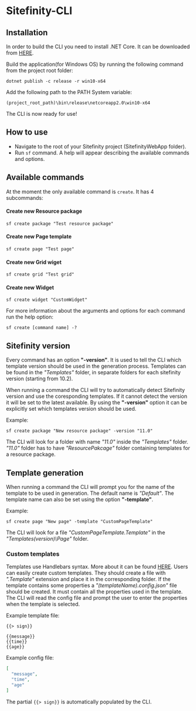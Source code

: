 # Sitefinity-CLI

## Installation

In order to build the CLI you need to install .NET Core. It can be downloaded from [HERE](https://www.microsoft.com/net/download/windows).

Build the application(for Windows OS) by running the following command from the project root folder:
```batch
dotnet publish -c release -r win10-x64
```
Add the following path to the PATH System variable:
```
(project_root_path)\bin\release\netcoreapp2.0\win10-x64
```
The CLI is now ready for use!

## How to use

* Navigate to the root of your Sitefinity project (SitefinityWebApp folder).
* Run ```sf``` command. A help will appear describing the available commands and options.

## Available commands

At the moment the only available command is ```create```. It has 4 subcommands:

#### Create new Resource package

```
sf create package "Test resource package"
```

#### Create new Page template

```
sf create page "Test page"
```

#### Create new Grid wiget

```
sf create grid "Test grid"
```

#### Create new Widget

```
sf create widget "CustomWidget"
```

For more information about the arguments and options for each command run the help option:
```
sf create [command name] -?
```

## Sitefinity version
Every command has an option **"-version"**. It is used to tell the CLI which template version should be used in the generation process. Templates can be found in the _"Templates"_ folder, in separate folders for each sitefinity version (starting from 10.2). 

When running a command the CLI will try to automatically detect Sitefinity version and use the coresponding templates. If it cannot detect the version it will be set to the latest available. By using the **"-version"** option it can be explicitly set which templates version should be used.

Example:
```
sf create package "New resource package" -version "11.0"
```
The CLI will look for a folder with name _"11.0"_ inside the _"Templates"_ folder. _"11.0"_ folder has to have _"ResourcePakcage"_ folder containing templates for a resource package. 

## Template generation

When running a command the CLI will prompt you for the name of the template to be used in generation. The default name is _"Default"_. The template name can also be set using the option **"-template"**.

Example:
```
sf create page "New page" -template "CustomPageTemplate"
```
The CLI will look for a file _"CustomPageTemplate.Template"_ in the _"Templates\(version)\Page"_ folder. 

### Custom templates

Templates use Handlebars syntax. More about it can be found [HERE](https://github.com/rexm/Handlebars.Net).
Users can easily create custom templates. They should create a file with _".Template"_ extension and place it in the corresponding folder. If the template contains some properties a _"(templateName).config.json"_ file should be created. It must contain all the properties used in the template. The CLI will read the config file and prompt the user to enter the properties when the template is selected.

Example template file:
```
{{> sign}}

{{message}}
{{time}}
{{age}}
```
Example config file:
```json
[
  "message",
  "time",
  "age"
]
```
The partial ```{{> sign}}``` is automatically populated by the CLI.

